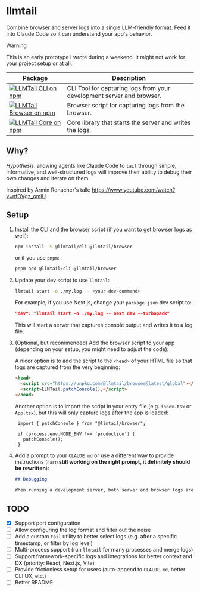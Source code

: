 # llmtail

Combine browser and server logs into a single LLM-friendly format. Feed it into Claude Code so it can understand your app's behavior.

> [!WARNING]
> This is an early prototype I wrote during a weekend. It might not work for your project setup or at all.

| Package                                                                                                                                                                          | Description                                                           |
| -------------                                                                                                                                                                        | --------------                                                                     |
| <a href="https://www.npmjs.com/package/@llmtail/cli"><img src="https://img.shields.io/npm/v/%40llmtail%2Fcli?label=%40llmtail%2Fcli" alt="LLMTail CLI on npm" /></a>                 | CLI Tool for capturing logs from your development server and browser. |
| <a href="https://www.npmjs.com/package/@llmtail/browser"><img src="https://img.shields.io/npm/v/%40llmtail%2Fbrowser?label=%40llmtail%2Fbrowser" alt="LLMTail Browser on npm" /></a> | Browser script for capturing logs from the browser.                   |
| <a href="https://www.npmjs.com/package/@llmtail/core"><img src="https://img.shields.io/npm/v/%40llmtail%2Fcore?label=%40llmtail%2Fcore" alt="LLMTail Core on npm" /></a>             | Core library that starts the server and writes the logs.              |


## Why?

*Hypothesis*: allowing agents like Claude Code to `tail` through simple, informative, and well-structured logs will improve their ability to debug their own changes and iterate on them.

Inspired by Armin Ronacher's talk: https://www.youtube.com/watch?v=nfOVgz_omlU.

## Setup

1. Install the CLI and the browser script (if you want to get browser logs as well):

   ```bash
   npm install -S @llmtail/cli @llmtail/browser
   ```

   or if you use `pnpm`:

   ```bash
   pnpm add @llmtail/cli @llmtail/browser
   ```

2. Update your dev script to use `llmtail`:

   ```bash
   llmtail start -o ./my.log -- <your-dev-command>
   ```

   For example, if you use Next.js, change your `package.json` dev script to:

   ```json
   "dev": "llmtail start -o ./my.log -- next dev --turbopack"
   ```

   This will start a server that captures console output and writes it to a log file.

3. (Optional, but recommended) Add the browser script to your app (depending on your setup, you might need to adjust the code):

   A nicer option is to add the script to the `<head>` of your HTML file so that logs are captured from the very beginning:
   ```html
   <head>
     <script src="https://unpkg.com/@llmtail/browser@latest/global"></script>
     <script>LLMTail.patchConsole();</script>
   </head>
   ```
   Another option is to import the script in your entry file (e.g. `index.tsx` or `App.tsx`), but this will only capture logs after the app is loaded:
  
   ```tsx
    import { patchConsole } from "@llmtail/browser";

    if (process.env.NODE_ENV !== 'production') {
      patchConsole();
    }
   ```

4. Add a prompt to your `CLAUDE.md` or use a different way to provide instructions (**I am still working on the right prompt, it definitely should be rewritten**):
    ```markdown
    ## Debugging
  
    When running a development server, both server and browser logs are aggregated into a single file located at `./my.log`. After each change, use `tail` to view a unified log file available at `./my.log`. Combine `tail` with `grep` to filter logs by keywords, such as `error` or `info`. To debug your changes, add `console.log` statements in your code, and then use `tail` with `grep` to view your own logs.
    ```

## TODO

- [x] Support port configuration
- [ ] Allow configuring the log format and filter out the noise
- [ ] Add a custom `tail` utility to better select logs (e.g. after a specific timestamp, or filter by log level)
- [ ] Multi-process support (run `llmtail` for many processes and merge logs)
- [ ] Support framework-specific logs and integrations for better context and DX (priority: React, Next.js, Vite)
- [ ] Provide frictionless setup for users (auto-append to `CLAUDE.md`, better CLI UX, etc.)
- [ ] Better README
